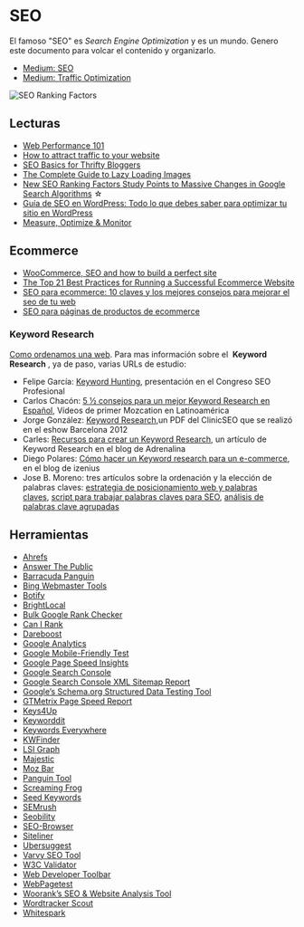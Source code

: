 # SEO

El famoso "SEO" es _Search Engine Optimization_ y es un mundo. Genero este documento para volcar el contenido y organizarlo.

- [Medium: SEO](https://medium.com/tag/seo/latest)
- [Medium: Traffic Optimization](https://medium.com/tag/traffic-optimization/latest)

![SEO Ranking Factors](https://cdn-images-1.medium.com/max/800/0*Kp4yxlzReKWksqUG.jpg)

## Lecturas

- [Web Performance 101](https://3perf.com/talks/web-perf-101/?utm_source=devweb&utm_medium=blog&utm_campaign=recreandoninja)
- [How to attract traffic to your website](https://medium.com/@vaibhavm_84328/attract-traffic-to-your-website-ea72079d887)
- [SEO Basics for Thrifty Bloggers](https://writingcooperative.com/seo-basics-for-thrifty-bloggers-869a53425fb9)
- [The Complete Guide to Lazy Loading Images](https://css-tricks.com/the-complete-guide-to-lazy-loading-images/)
- [New SEO Ranking Factors Study Points to Massive Changes in Google Search Algorithms](https://medium.com/inc./new-seo-ranking-factors-study-points-to-massive-changes-in-google-search-algorithms-115820dc0d31) ☆
- [Guía de SEO en WordPress: Todo lo que debes saber para optimizar tu sitio en WordPress](https://neoattack.com/seo-en-wordpress/)
- [Measure, Optimize & Monitor](https://medium.com/@addyosmani/measure-optimize-monitor-33e36108e014)

## Ecommerce

- [WooCommerce, SEO and how to build a perfect site](https://medium.com/@senormunoz/woocommerce-seo-and-how-to-build-a-perfect-site-543d29b16d47)
- [The Top 21 Best Practices for Running a Successful Ecommerce Website](https://www.quicksprout.com/2018/05/18/the-top-21-best-practices-for-running-a-successful-ecommerce-website/)
- [SEO para ecommerce: 10 claves y los mejores consejos para mejorar el seo de tu web](https://neoattack.com/seo-para-ecommerce/)
- [SEO para páginas de productos de ecommerce](https://es.semrush.com/blog/seo-paginas-producto-ecommerce/)

### Keyword Research

[Como ordenamos una web](http://www.senormunoz.es/SEO-MARBELLA/como-ordenamos-una-web). 
Para mas información sobre el  **Keyword Research** , ya de paso, varias URLs de estudio:

- Felipe García: [Keyword Hunting](https://www.slideshare.net/DUQUEredes/keyword-hunting-14568686), presentación en el Congreso SEO Profesional
- Carlos Chacón: [5 ½ consejos para un mejor Keyword Research en Español](http://www.seocharlie.com/blog/primer-mozcation-en-latinoamerica), Vídeos de primer Mozcation en Latinoamérica
- Jorge González: [Keyword Research](http://www.clinicseo.es/wp-content/uploads/clinicseo-eshow-2012.pdf),un PDF del ClinicSEO que se realizó en el eshow Barcelona 2012
- Carles: [Recursos para crear un Keyword Research](http://www.adrenalina.es/keyword-research/), un artículo de Keyword Research en el blog de Adrenalina
- Diego Polares: [Cómo hacer un Keyword research para un e-commerce](http://www.izenius.com/blog/keyword-research-ecommerce/), en el blog de izenius
- Jose B. Moreno: tres artículos sobre la ordenación y la elección de palabras claves: [estrategia de posicionamiento web y palabras claves](http://www.jbmoreno.es/estrategia-de-posicionamiento-web-palabras-clave/), [script para trabajar palabras claves para SEO](http://www.jbmoreno.es/script-palabras-clave-trabajar-seo/), [análisis de palabras clave agrupadas](http://www.jbmoreno.es/analisis-palabras-clave-agrupado-spreadsheet/)

## Herramientas

<!-- abcdefghijklmnñopqrstuvwxyz -->

- [Ahrefs](https://ahrefs.com/)
- [Answer The Public](https://answerthepublic.com/)
- [Barracuda Panguin](https://barracuda.digital/panguin-seo-tool/)
- [Bing Webmaster Tools](https://www.bing.com/toolbox/webmaster)
- [Botify](https://www.botify.com/)
- [BrightLocal](https://www.brightlocal.com/)
- [Bulk Google Rank Checker](https://www.seoreviewtools.com/rank-checker/)
- [Can I Rank](https://www.canirank.com/)
- [Dareboost](https://www.dareboost.com/en)
- [Google Analytics](https://www.google.com/analytics/)
- [Google Mobile-Friendly Test](https://search.google.com/test/mobile-friendly)
- [Google Page Speed Insights](https://developers.google.com/speed/pagespeed/insights/)
- [Google Search Console](https://www.google.com/webmasters/tools/)
- [Google Search Console XML Sitemap Report](https://www.google.com/webmasters/tools/sitemap-list)
- [Google’s Schema.org Structured Data Testing Tool](https://search.google.com/structured-data/testing-tool/u/0/)
- [GTMetrix Page Speed Report](https://gtmetrix.com/)
- [Keys4Up](http://www.keys4up.com/)
- [Keyworddit](https://www.keyworddit.com/)
- [Keywords Everywhere](https://keywordseverywhere.com/)
- [KWFinder](https://kwfinder.com/)
- [LSI Graph](https://lsigraph.com/)
- [Majestic](https://majestic.com/)
- [Moz Bar](https://moz.com/products/pro/seo-toolbar)
- [Panguin Tool](https://barracuda.digital/panguin-seo-tool/)
- [Screaming Frog](https://www.screamingfrog.co.uk/seo-spider/)
- [Seed Keywords](https://www.seedkeywords.com/)
- [SEMrush](https://www.semrush.com/)
- [Seobility](https://www.seobility.net/en/)
- [SEO-Browser](http://www.seo-browser.com/)
- [Siteliner](http://www.siteliner.com/)
- [Ubersuggest](https://neilpatel.com/ubersuggest/)
- [Varvy SEO Tool](https://varvy.com/)
- [W3C Validator](https://validator.w3.org/)
- [Web Developer Toolbar](https://chrome.google.com/webstore/detail/web-developer/bfbameneiokkgbdmiekhjnmfkcnldhhm?hl=en-US)
- [WebPagetest](https://www.webpagetest.org/)
- [Woorank’s SEO & Website Analysis Tool](https://www.woorank.com/)
- [Wordtracker Scout](https://www.wordtracker.com/scout)
- [Whitespark](https://whitespark.ca/)
